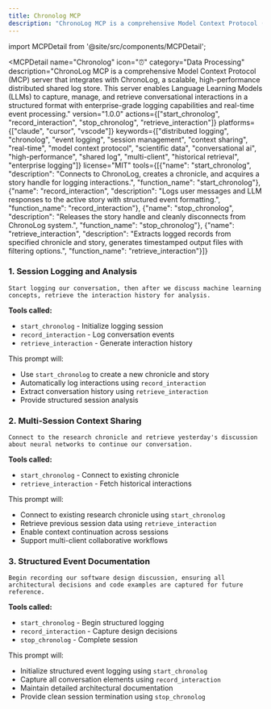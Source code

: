 ```yaml
---
title: Chronolog MCP
description: "ChronoLog MCP is a comprehensive Model Context Protocol (MCP) server that integrates with ChronoLog, a scalable, high-performance distributed shared log store. This server enables Language Learning Models (LLMs) to capture, manage, and retrieve conversational interactions in a structured format w..."
---
```


import MCPDetail from '@site/src/components/MCPDetail';

<MCPDetail 
  name="Chronolog"
  icon="⏰"
  category="Data Processing"
  description="ChronoLog MCP is a comprehensive Model Context Protocol (MCP) server that integrates with ChronoLog, a scalable, high-performance distributed shared log store. This server enables Language Learning Models (LLMs) to capture, manage, and retrieve conversational interactions in a structured format with enterprise-grade logging capabilities and real-time event processing."
  version="1.0.0"
  actions={["start_chronolog", "record_interaction", "stop_chronolog", "retrieve_interaction"]}
  platforms={["claude", "cursor", "vscode"]}
  keywords={["distributed logging", "chronolog", "event logging", "session management", "context sharing", "real-time", "model context protocol", "scientific data", "conversational ai", "high-performance", "shared log", "multi-client", "historical retrieval", "enterprise logging"]}
  license="MIT"
  tools={[{"name": "start_chronolog", "description": "Connects to ChronoLog, creates a chronicle, and acquires a story handle for logging interactions.", "function_name": "start_chronolog"}, {"name": "record_interaction", "description": "Logs user messages and LLM responses to the active story with structured event formatting.", "function_name": "record_interaction"}, {"name": "stop_chronolog", "description": "Releases the story handle and cleanly disconnects from ChronoLog system.", "function_name": "stop_chronolog"}, {"name": "retrieve_interaction", "description": "Extracts logged records from specified chronicle and story, generates timestamped output files with filtering options.", "function_name": "retrieve_interaction"}]}
>

### 1. Session Logging and Analysis
```
Start logging our conversation, then after we discuss machine learning concepts, retrieve the interaction history for analysis.
```

**Tools called:**
- `start_chronolog` - Initialize logging session
- `record_interaction` - Log conversation events  
- `retrieve_interaction` - Generate interaction history

This prompt will:
- Use `start_chronolog` to create a new chronicle and story
- Automatically log interactions using `record_interaction`
- Extract conversation history using `retrieve_interaction`
- Provide structured session analysis

### 2. Multi-Session Context Sharing
```
Connect to the research chronicle and retrieve yesterday's discussion about neural networks to continue our conversation.
```

**Tools called:**
- `start_chronolog` - Connect to existing chronicle
- `retrieve_interaction` - Fetch historical interactions

This prompt will:
- Connect to existing research chronicle using `start_chronolog`
- Retrieve previous session data using `retrieve_interaction`
- Enable context continuation across sessions
- Support multi-client collaborative workflows

### 3. Structured Event Documentation
```
Begin recording our software design discussion, ensuring all architectural decisions and code examples are captured for future reference.
```

**Tools called:**
- `start_chronolog` - Begin structured logging
- `record_interaction` - Capture design decisions
- `stop_chronolog` - Complete session

This prompt will:
- Initialize structured event logging using `start_chronolog`
- Capture all conversation elements using `record_interaction`
- Maintain detailed architectural documentation
- Provide clean session termination using `stop_chronolog`

</MCPDetail>
